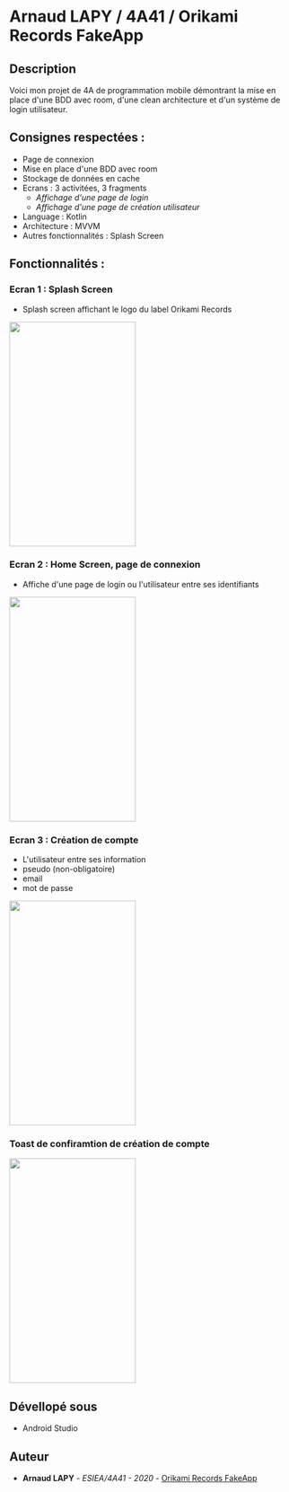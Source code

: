 # Arnaud LAPY / 4A41 / Orikami Records FakeApp

## Description

Voici mon projet de 4A de programmation mobile démontrant la mise en place d'une BDD avec room, d'une clean architecture et d'un système de login utilisateur.

## Consignes respectées :

* Page de connexion
* Mise en place d'une BDD avec room 
* Stockage de données en cache
* Ecrans : 3 activitées, 3 fragments
  *  *Affichage d'une page de login*
  *  *Affichage d'une page de création utilisateur* 
* Language : Kotlin
* Architecture : MVVM
* Autres fonctionnalités : Splash Screen

## Fonctionnalités :

### Ecran 1 : Splash Screen

* Splash screen affichant le logo du label Orikami Records

<img src="https://user-images.githubusercontent.com/63106591/103383381-d4f06f00-4af2-11eb-8053-467bc8bce402.jpg" width="225" height="400"/>

### Ecran 2 : Home Screen, page de connexion

* Affiche d'une page de login ou l'utilisateur entre ses identifiants

<img src="https://user-images.githubusercontent.com/63106591/103383412-eb96c600-4af2-11eb-90e7-cfcf182531fc.jpg" width="225" height="400"/>

### Ecran 3 : Création de compte 

* L'utilisateur entre ses information
 * pseudo (non-obligatoire)
 * email
 * mot de passe

<img src="https://user-images.githubusercontent.com/63106591/103383435-ff422c80-4af2-11eb-811b-3217ab0049ac.jpg" width="225" height="400"/>

### Toast de confiramtion de création de compte

<img src="https://user-images.githubusercontent.com/63106591/103383447-0832fe00-4af3-11eb-90a8-a4661744f514.jpg" width="225" height="400"/>


## Dévellopé sous 

* Android Studio

## Auteur

* **Arnaud LAPY** - *ESIEA/4A41 - 2020* - [Orikami Records FakeApp](https://github.com/arnaudlapy/Projet_AppMob_LAPY)

